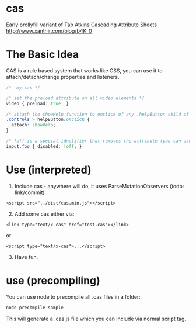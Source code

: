cas
===

Early prollyfill variant of Tab Atkins Cascading Attribute Sheets http://www.xanthir.com/blog/b4K_0

The Basic Idea
===
CAS is a rule based system that works like CSS, you can use it to attach/detach/change properties and listeners.
```css
/*  my.cas */

/* set the preload attribute on all video elements */
video { preload: true; } 

/* attach the showHelp function to onclick of any .helpButton child of .controls (any valid onevent works) */
.controls > helpButton:onclick {
  attach: showHelp;
}

/* !off is a special idnetifier that removes the attribute (you can use !on for boolean attrs as well) */
input.foo { disabled: !off; }
```

Use (interpreted)
===
1. Include cas - anywhere will do, it uses ParseMutationObservers (todo: link/commit)

```
<script src="../dist/cas.min.js"></script>
```

2. Add some cas either via:

```
<link type="text/x-cas" href="test.cas"></link>
```

or
```
<script type="text/x-cas">...</script>
```

3. Have fun.


use (precompiling)
====
You can use node to precompile all .cas files in a folder:
```javascript
node precompile sample
```
This will generate a .cas.js file which you can include via normal script tag.

